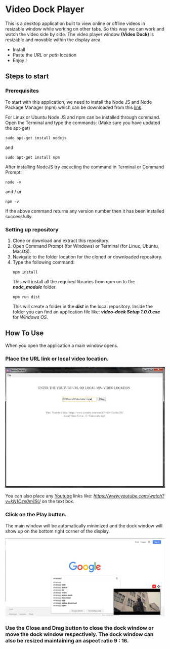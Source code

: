 # Video Dock Player

This is a desktop application built to view online or offline videos in resizable window while working on other tabs. So this way we can work and watch the video side by side. The video player window __(Video Dock)__ is resizable and movable within the display area.

* Install
* Paste the _URL_ or _path_ location
* Enjoy !

## Steps to start


### Prerequisites
To start with this application, we need to install the Node JS and Node Package Manager (npm) which can be downloaded from this [link](https://nodejs.org). 

For Linux or Ubuntu Node JS and npm can be installed through command. Open the Terminal and type the commands:
(Make sure you have updated the apt-get)
```
sudo apt-get install nodejs
```
and 
```
sudo apt-get install npm
```

After installing NodeJS try excecting the command in Terminal or Command Prompt:
```
node -v
```
and  / or
```
npm -v
```
If the above command returns any version number then it has been installed successfully.

### Setting up repository
1. Clone or download and extract this repository.
1. Open Command Prompt (for Windows) or Terminal (for Linux, Ubuntu, MacOS).
1. Navigate to the folder location for the cloned or downloaded repository.
1. Type the following command:
    ``` 
    npm install  
    ```
    This will install all the required libraries from _npm_ on to the **_node_module_** folder.
    ```
    npm run dist
    ```
    This will create a folder in the **_dist_** in the local repository. Inside the folder you can find an application file like: **_video-dock Setup 1.0.0.exe_** for _Windows OS_.


## How To Use

When you open the application a main window opens. 

### Place the **URL** link or local **video location**.

![](/screenshots/screenshot_main.jpg)

You can also place any [Youtube](https://www.youtube.com) links like: _https://www.youtube.com/watch?v=kN1Czs0m1SU_ on the text box.

### Click on the **Play** button.

The main window will  be automatically minimized and the dock window will show up on the bottom right corner of the display.

![](/screenshots/screenshot_dock.jpg)

### Use the **Close** and **Drag** button to close the dock window or move the dock window respectively. The dock window can also be __resized__ maintaining an aspect ratio 9 : 16.

